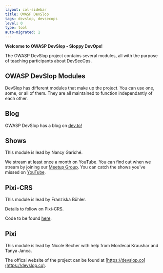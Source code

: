 ```yaml
---
layout: col-sidebar
title: OWASP DevSlop
tags: devslop, devsecops
level: 0
type: tool
auto-migrated: 1
---
```

<!-- build -->
**Welcome to OWASP DevSlop - Sloppy DevOps!**

The OWASP DevSlop project contains several modules, all with the purpose of teaching participants about DevSecOps. 

## OWASP DevSlop Modules
DevSlop has different modules that make up the project. You can use one, some, or all of them. They are all maintained to function independantly of each other.

## Blog
OWASP DevSlop has a blog on [dev.to!](https://dev.to/devslop)

## Shows
This module is lead by Nancy Gariché.

We stream at least once a month on YouTube. You can find out when we stream by joining our [Meetup Group](https://devslop.co). You can catch the shows you’ve missed on [YouTube](https://www.youtube.com/c/OWASP_DevSlop).

## Pixi-CRS
This module is lead by Franziska Bühler.

Details to follow on Pixi-CRS.

Code to be found [here](https://devslop.co).

## Pixi
This module is lead by Nicole Becher with help from Mordecai Kraushar and Tanya Janca.

The offical website of the project can be found at [https://devslop.co](https://devslop.co).
